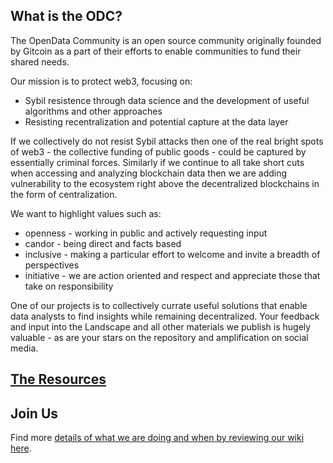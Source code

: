 ## What is the ODC?
The OpenData Community is an open source community originally founded by Gitcoin as a part of their efforts to enable communities to fund their shared needs.

Our mission is to protect web3, focusing on:

- Sybil resistence through data science and the development of useful algorithms and other approaches
- Resisting recentralization and potential capture at the data layer

If we collectively do not resist Sybil attacks then one of the real bright spots of web3 - the collective funding of public goods - could be captured by essentially criminal forces.  Similarly if we continue to all take short cuts when accessing and analyzing blockchain data then we are adding vulnerability to the ecosystem right above the decentralized blockchains in the form of centralization.  

We want to highlight values such as:

- openness - working in public and actively requesting input
- candor - being direct and facts based
- inclusive - making a particular effort to welcome and invite a breadth of perspectives
- initiative - we are action oriented and respect and appreciate those that take on responsibility

One of our projects is to collectively currate useful solutions that enable data analysts to find insights while remaining decentralized.  Your feedback and input into the Landscape and all other materials we publish is hugely valuable - as are your stars on the repository and amplification on social media.  

## [The Resources](https://github.com/OpenDataforWeb3/Resources/)

## Join Us

Find more [details of what we are doing and when by reviewing our wiki here](https://github.com/OpenDataforWeb3/Landscape/wiki). 

